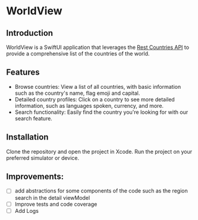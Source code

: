 # WorldView

## Introduction
WorldView is a SwiftUI application that leverages the [Rest Countries API](https://restcountries.com/#endpoints-name) to provide a comprehensive list of the countries of the world.

## Features
- Browse countries: View a list of all countries, with basic information such as the country's name, flag emoji and capital.
- Detailed country profiles: Click on a country to see more detailed information, such as languages spoken, currency, and more.
- Search functionality: Easily find the country you're looking for with our search feature.

## Installation
Clone the repository and open the project in Xcode. Run the project on your preferred simulator or device.

## Improvements:
- [ ] add abstractions for some components of the code such as the region search in the detail viewModel
- [ ] Improve tests and code coverage
- [ ] Add Logs